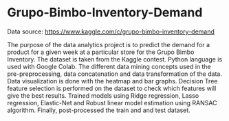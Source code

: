 # Grupo-Bimbo-Inventory-Demand

Data source: https://www.kaggle.com/c/grupo-bimbo-inventory-demand

The purpose of the data analytics project is to predict the demand for a product for a given week at a particular store for the Grupo Bimbo Inventory. The dataset is taken from the Kaggle contest. Python language is used with Google Colab. The different data mining concepts used in the pre-preprocessing, data concatenation and data transformation of the data. Data visualization is done with the heatmap and bar graphs. Decision Tree feature selection is performed on the dataset to check which features will give the best results. Trained models using Ridge regression, Lasso regression, Elastic-Net and Robust linear model estimation using RANSAC algorithm. Finally, post-processed the train and and test dataset.
